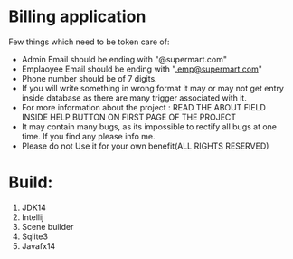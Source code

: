 # Billing application
Few things which need to be token care of:
- Admin Email should be ending with "@supermart.com"
- Emplaoyee Email should be ending with ".emp@supermart.com"
- Phone number should be of 7 digits.
- If you will write something in wrong format it may or may not get entry inside database as there are 
 many trigger associated with it.
- For more information about the project : READ THE ABOUT FIELD INSIDE HELP BUTTON ON FIRST PAGE OF THE PROJECT
- It may contain many bugs,  as its impossible to rectify all bugs at one time. If you find any please info me.
- Please do not Use it for your own benefit(ALL RIGHTS RESERVED)

# Build:
1. JDK14
2. Intellij
3. Scene builder
4. Sqlite3
5. Javafx14
